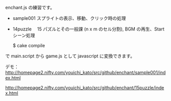 
enchant.js の練習です。

- sample001  スプライトの表示、移動、クリック時の処理  
- 14puzzle　 15 パズルとその一般課 (n x m のセル分割), BGM の再生、Start シーン処理  

   $ cake compile

で main.script から game.js として javascript に変換できます。

デモ：
http://homepage2.nifty.com/youichi_kato/src/github/enchant/sample001/index.html  

http://homepage2.nifty.com/youichi_kato/src/github/enchant/15puzzle/index.html  

